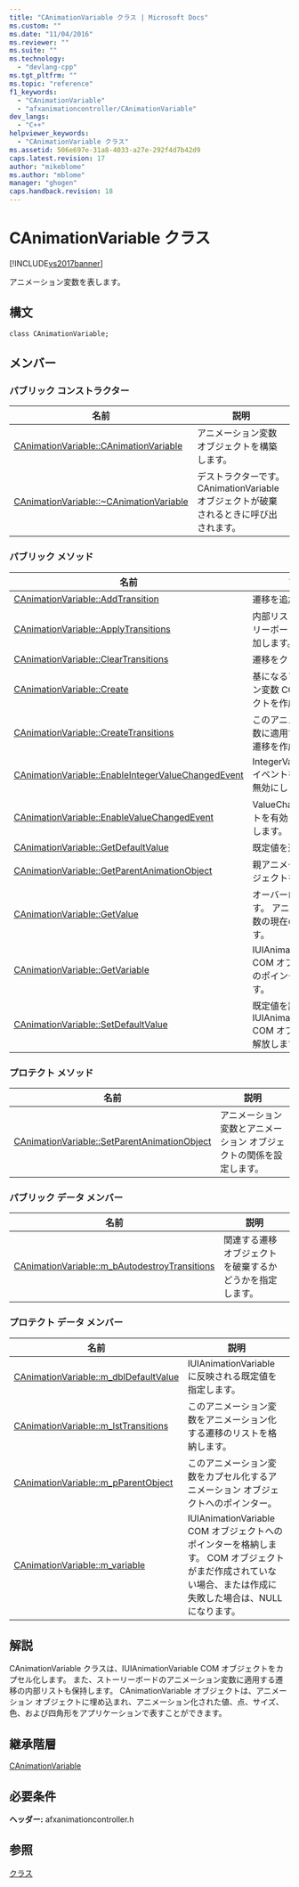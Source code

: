 ```yaml
---
title: "CAnimationVariable クラス | Microsoft Docs"
ms.custom: ""
ms.date: "11/04/2016"
ms.reviewer: ""
ms.suite: ""
ms.technology: 
  - "devlang-cpp"
ms.tgt_pltfrm: ""
ms.topic: "reference"
f1_keywords: 
  - "CAnimationVariable"
  - "afxanimationcontroller/CAnimationVariable"
dev_langs: 
  - "C++"
helpviewer_keywords: 
  - "CAnimationVariable クラス"
ms.assetid: 506e697e-31a8-4033-a27e-292f4d7b42d9
caps.latest.revision: 17
author: "mikeblome"
ms.author: "mblome"
manager: "ghogen"
caps.handback.revision: 18
---
```

# CAnimationVariable クラス
[!INCLUDE[vs2017banner](../../assembler/inline/includes/vs2017banner.md)]

アニメーション変数を表します。  
  
## 構文  
  
```  
class CAnimationVariable;  
```  
  
## メンバー  
  
### パブリック コンストラクター  
  
|名前|説明|  
|--------|--------|  
|[CAnimationVariable::CAnimationVariable](../Topic/CAnimationVariable::CAnimationVariable.md)|アニメーション変数オブジェクトを構築します。|  
|[CAnimationVariable::~CAnimationVariable](../Topic/CAnimationVariable::~CAnimationVariable.md)|デストラクターです。  CAnimationVariable オブジェクトが破棄されるときに呼び出されます。|  
  
### パブリック メソッド  
  
|名前|説明|  
|--------|--------|  
|[CAnimationVariable::AddTransition](../Topic/CAnimationVariable::AddTransition.md)|遷移を追加します。|  
|[CAnimationVariable::ApplyTransitions](../Topic/CAnimationVariable::ApplyTransitions.md)|内部リストからストーリーボードに遷移を追加します。|  
|[CAnimationVariable::ClearTransitions](../Topic/CAnimationVariable::ClearTransitions.md)|遷移をクリアします。|  
|[CAnimationVariable::Create](../Topic/CAnimationVariable::Create.md)|基になるアニメーション変数 COM オブジェクトを作成します。|  
|[CAnimationVariable::CreateTransitions](../Topic/CAnimationVariable::CreateTransitions.md)|このアニメーション変数に適用するすべての遷移を作成します。|  
|[CAnimationVariable::EnableIntegerValueChangedEvent](../Topic/CAnimationVariable::EnableIntegerValueChangedEvent.md)|IntegerValueChanged イベントを有効または無効にします。|  
|[CAnimationVariable::EnableValueChangedEvent](../Topic/CAnimationVariable::EnableValueChangedEvent.md)|ValueChanged イベントを有効または無効にします。|  
|[CAnimationVariable::GetDefaultValue](../Topic/CAnimationVariable::GetDefaultValue.md)|既定値を返します。|  
|[CAnimationVariable::GetParentAnimationObject](../Topic/CAnimationVariable::GetParentAnimationObject.md)|親アニメーション オブジェクトを返します。|  
|[CAnimationVariable::GetValue](../Topic/CAnimationVariable::GetValue.md)|オーバーロードされます。  アニメーション変数の現在の値を返します。|  
|[CAnimationVariable::GetVariable](../Topic/CAnimationVariable::GetVariable.md)|IUIAnimationVariable COM オブジェクトへのポインターを返します。|  
|[CAnimationVariable::SetDefaultValue](../Topic/CAnimationVariable::SetDefaultValue.md)|既定値を設定し、IUIAnimationVariable COM オブジェクトを解放します。|  
  
### プロテクト メソッド  
  
|名前|説明|  
|--------|--------|  
|[CAnimationVariable::SetParentAnimationObject](../Topic/CAnimationVariable::SetParentAnimationObject.md)|アニメーション変数とアニメーション オブジェクトの関係を設定します。|  
  
### パブリック データ メンバー  
  
|名前|説明|  
|--------|--------|  
|[CAnimationVariable::m\_bAutodestroyTransitions](../Topic/CAnimationVariable::m_bAutodestroyTransitions.md)|関連する遷移オブジェクトを破棄するかどうかを指定します。|  
  
### プロテクト データ メンバー  
  
|名前|説明|  
|--------|--------|  
|[CAnimationVariable::m\_dblDefaultValue](../Topic/CAnimationVariable::m_dblDefaultValue.md)|IUIAnimationVariable に反映される既定値を指定します。|  
|[CAnimationVariable::m\_lstTransitions](../Topic/CAnimationVariable::m_lstTransitions.md)|このアニメーション変数をアニメーション化する遷移のリストを格納します。|  
|[CAnimationVariable::m\_pParentObject](../Topic/CAnimationVariable::m_pParentObject.md)|このアニメーション変数をカプセル化するアニメーション オブジェクトへのポインター。|  
|[CAnimationVariable::m\_variable](../Topic/CAnimationVariable::m_variable.md)|IUIAnimationVariable COM オブジェクトへのポインターを格納します。  COM オブジェクトがまだ作成されていない場合、または作成に失敗した場合は、NULL になります。|  
  
## 解説  
 CAnimationVariable クラスは、IUIAnimationVariable COM オブジェクトをカプセル化します。  また、ストーリーボードのアニメーション変数に適用する遷移の内部リストも保持します。  CAnimationVariable オブジェクトは、アニメーション オブジェクトに埋め込まれ、アニメーション化された値、点、サイズ、色、および四角形をアプリケーションで表すことができます。  
  
## 継承階層  
 [CAnimationVariable](../../mfc/reference/canimationvariable-class.md)  
  
## 必要条件  
 **ヘッダー:** afxanimationcontroller.h  
  
## 参照  
 [クラス](../Topic/MFC%20Classes.md)